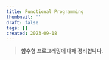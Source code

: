 ```yaml
---
title: Functional Programming
thumbnail: ''
draft: false
tags: []
created: 2023-09-18
---
```



 > 
 > **함수형 프로그래밍에 대해 정리합니다.**
